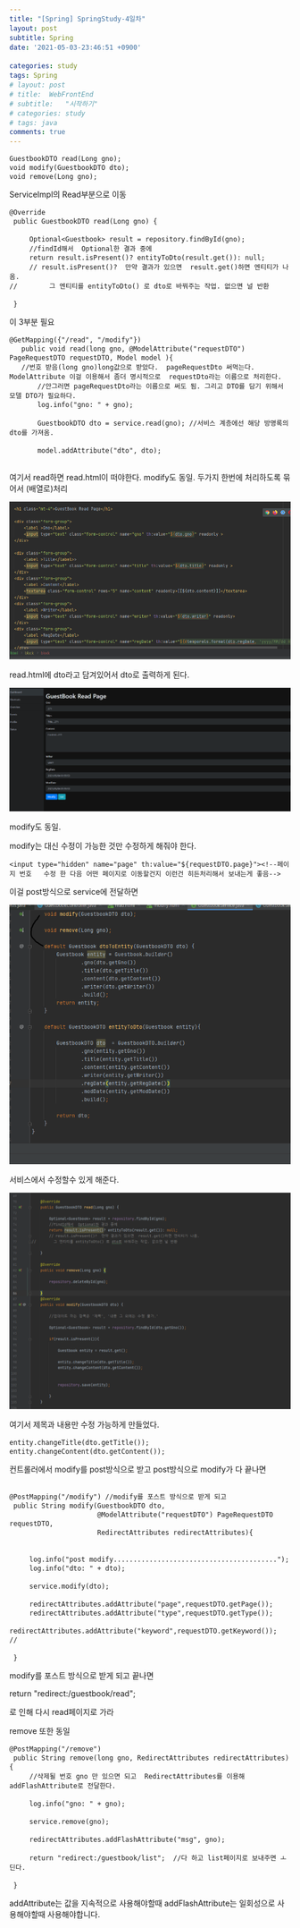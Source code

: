 ```yaml
---
title: "[Spring] SpringStudy-4일차"
layout: post
subtitle: Spring
date: '2021-05-03-23:46:51 +0900'

categories: study
tags: Spring
# layout: post
# title:  WebFrontEnd
# subtitle:   "시작하기"
# categories: study
# tags: java
comments: true
---
```



```
GuestbookDTO read(Long gno);
void modify(GuestbookDTO dto);
void remove(Long gno);
```

ServiceImpl의 Read부분으로 이동

```
@Override
 public GuestbookDTO read(Long gno) {

     Optional<Guestbook> result = repository.findById(gno);
     //findId해서  Optional한 결과 중에
     return result.isPresent()? entityToDto(result.get()): null;
     // result.isPresent()?  만약 결과가 있으면  result.get()하면 엔티티가 나옴.
//        그 엔티티를 entityToDto() 로 dto로 바꿔주는 작업. 없으면 널 반환

 }

```

이 3부분 필요

```
@GetMapping({"/read", "/modify"})
   public void read(long gno, @ModelAttribute("requestDTO") PageRequestDTO requestDTO, Model model ){
   //번호 받음(long gno)long값으로 받았다.  pageRequestDto 써먹는다. ModelAttribute 이걸 이용해서 좀더 명시적으로  requestDto라는 이름으로 처리한다.
       //안그러면 pageRequestDto라는 이름으로 써도 됨. 그리고 DTO를 담기 위해서 모델 DTO가 필요하다.
       log.info("gno: " + gno);

       GuestbookDTO dto = service.read(gno); //서비스 계층에선 해당 방명록의 dto를 가져옴.

       model.addAttribute("dto", dto);


```
여기서 read하면 read.html이 떠야한다.
modify도 동일. 두가지 한번에 처리하도록 묶어서 (배열로)처리



![20210505_194843](/assets/20210505_194843.png)


read.html에 dto라고 담겨있어서 dto로 출력하게 된다.



![20210505_013119](/assets/20210505_013119.png)

modify도 동일.

modify는 대신 수정이 가능한 것만 수정하게 해줘야 한다.



```
<input type="hidden" name="page" th:value="${requestDTO.page}"><!--페이지 번호   수정 한 다음 어떤 페이지로 이동할건지 이런건 히든처리해서 보내는게 좋음-->

```
이걸 post방식으로 service에 전달하면

![20210505_195153](/assets/20210505_195153.png)

서비스에서 수정할수 있게 해준다.

![20210505_195313](/assets/20210505_195313.png)

여기서 제목과 내용만 수정 가능하게
만들었다.


```
entity.changeTitle(dto.getTitle());
entity.changeContent(dto.getContent());

```

컨트롤러에서 modify를 post방식으로 받고
post방식으로 modify가 다 끝나면


```

@PostMapping("/modify") //modify를 포스트 방식으로 받게 되고
 public String modify(GuestbookDTO dto,
                      @ModelAttribute("requestDTO") PageRequestDTO requestDTO,
                      RedirectAttributes redirectAttributes){


     log.info("post modify.........................................");
     log.info("dto: " + dto);

     service.modify(dto);

     redirectAttributes.addAttribute("page",requestDTO.getPage());
     redirectAttributes.addAttribute("type",requestDTO.getType());
     redirectAttributes.addAttribute("keyword",requestDTO.getKeyword());
//     

 }

```


modify를 포스트 방식으로 받게 되고 끝나면



return "redirect:/guestbook/read";  

로 인해 다시 read페이지로 가라

remove 또한 동일

```
@PostMapping("/remove")
 public String remove(long gno, RedirectAttributes redirectAttributes){
     //삭제될 번호 gno 만 있으면 되고  RedirectAttributes를 이용해 addFlashAttribute로 전달한다.

     log.info("gno: " + gno);

     service.remove(gno);

     redirectAttributes.addFlashAttribute("msg", gno);

     return "redirect:/guestbook/list";  //다 하고 list페이지로 보내주면 ㅗ딘다.

 }
```
addAttribute는 값을 지속적으로 사용해야할때 addFlashAttribute는 일회성으로 사용해야할때 사용해야합니다.

